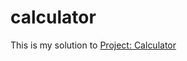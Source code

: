# calculator
This is my solution to <a href="https://www.theodinproject.com/paths/foundations/courses/foundations/lessons/calculator">Project: Calculator</a>